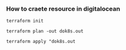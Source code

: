 ### How to craete resource in digitalocean
`terraform init`

`terraform plan -out dok8s.out`

`terraform apply "dok8s.out`